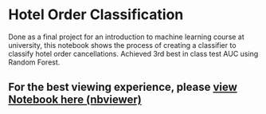# Hotel Order Classification
Done as a final project for an introduction to machine learning course at university, this notebook shows the process of creating a classifier to classify hotel order cancellations.
Achieved 3rd best in class test AUC using Random Forest.

## For the best viewing experience, please [view Notebook here (nbviewer)](https://nbviewer.org/github/JohnathanPi/Machine-Learning-Course-Final-Project-Predicting-hotel-order-cancellations/blob/main/Machine%20Learning%20Classification%20-%20Hotel%20Order%20Cancellation.ipynb#describe)

